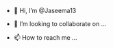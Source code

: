 - 👋 Hi, I’m @Jaseema13

- 💞️ I’m looking to collaborate on ...
- 📫 How to reach me ...

<!---
Jaseema13/Jaseema13 is a ✨ special ✨ repository because its `README.md` (this file) appears on your GitHub profile.
You can click the Preview link to take a look at your changes.
--->
